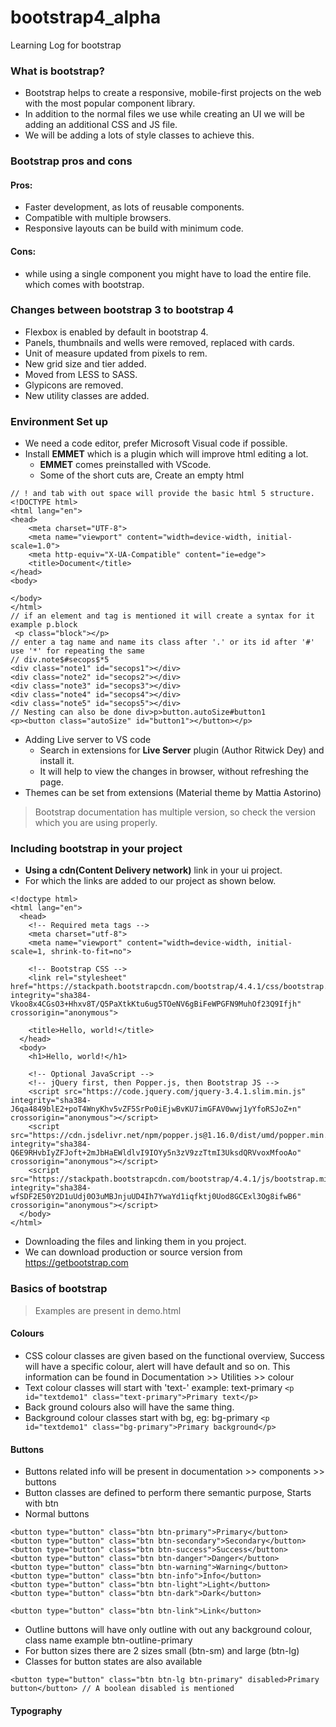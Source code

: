 # bootstrap4_alpha
Learning Log for bootstrap

### What is bootstrap? 
- Bootstrap helps to create a responsive, mobile-first projects on the web with the most popular component library.
- In addition to the normal files we use while creating an UI we will be adding an additional CSS and JS file.
- We will be adding a lots of style classes to achieve this.

### Bootstrap pros and cons
#### Pros:
- Faster development, as lots of reusable components.
- Compatible with multiple browsers.
- Responsive layouts can be build with minimum code.
#### Cons:
- while using a single component you might have to load the entire file. which comes with bootstrap.

### Changes between bootstrap 3 to bootstrap 4
- Flexbox is enabled by default in bootstrap 4.
- Panels, thumbnails and wells were removed, replaced with cards.
- Unit of measure updated from pixels to rem.
- New grid size and tier added.
- Moved from LESS to SASS.
- Glypicons are removed.
- New utility classes are added.

### Environment Set up
- We need a code editor, prefer Microsoft Visual code if possible.
- Install __EMMET__ which is a plugin which will improve html editing a lot.
    - __EMMET__ comes preinstalled with VScode.
    - Some of the short cuts are, Create an empty html
```
// ! and tab with out space will provide the basic html 5 structure.
<!DOCTYPE html>
<html lang="en">
<head>
    <meta charset="UTF-8">
    <meta name="viewport" content="width=device-width, initial-scale=1.0">
    <meta http-equiv="X-UA-Compatible" content="ie=edge">
    <title>Document</title>
</head>
<body>
    
</body>
</html>
// if an element and tag is mentioned it will create a syntax for it example p.block
 <p class="block"></p>
// enter a tag name and name its class after '.' or its id after '#' use '*' for repeating the same
// div.note$#secops$*5
<div class="note1" id="secops1"></div>
<div class="note2" id="secops2"></div>
<div class="note3" id="secops3"></div>
<div class="note4" id="secops4"></div>
<div class="note5" id="secops5"></div>
// Nesting can also be done div>p>button.autoSize#button1
<p><button class="autoSize" id="button1"></button></p>
 ```
- Adding Live server to VS code
    - Search in extensions for __Live Server__ plugin (Author Ritwick Dey) and install it.
    - It will help to view the changes in browser, without refreshing the page.
- Themes can be set from extensions (Material theme by Mattia Astorino)

> Bootstrap documentation has multiple version, so check the version which you are using properly.

### Including bootstrap in your project
- __Using a cdn(Content Delivery network)__ link in your ui project.
- For which the links are added to our project as shown below.
```
<!doctype html>
<html lang="en">
  <head>
    <!-- Required meta tags -->
    <meta charset="utf-8">
    <meta name="viewport" content="width=device-width, initial-scale=1, shrink-to-fit=no">

    <!-- Bootstrap CSS -->
    <link rel="stylesheet" href="https://stackpath.bootstrapcdn.com/bootstrap/4.4.1/css/bootstrap.min.css" integrity="sha384-Vkoo8x4CGsO3+Hhxv8T/Q5PaXtkKtu6ug5TOeNV6gBiFeWPGFN9MuhOf23Q9Ifjh" crossorigin="anonymous">

    <title>Hello, world!</title>
  </head>
  <body>
    <h1>Hello, world!</h1>

    <!-- Optional JavaScript -->
    <!-- jQuery first, then Popper.js, then Bootstrap JS -->
    <script src="https://code.jquery.com/jquery-3.4.1.slim.min.js" integrity="sha384-J6qa4849blE2+poT4WnyKhv5vZF5SrPo0iEjwBvKU7imGFAV0wwj1yYfoRSJoZ+n" crossorigin="anonymous"></script>
    <script src="https://cdn.jsdelivr.net/npm/popper.js@1.16.0/dist/umd/popper.min.js" integrity="sha384-Q6E9RHvbIyZFJoft+2mJbHaEWldlvI9IOYy5n3zV9zzTtmI3UksdQRVvoxMfooAo" crossorigin="anonymous"></script>
    <script src="https://stackpath.bootstrapcdn.com/bootstrap/4.4.1/js/bootstrap.min.js" integrity="sha384-wfSDF2E50Y2D1uUdj0O3uMBJnjuUD4Ih7YwaYd1iqfktj0Uod8GCExl3Og8ifwB6" crossorigin="anonymous"></script>
  </body>
</html>
```
- Downloading the files and linking them in you project.
- We can download production or source version from https://getbootstrap.com

### Basics of bootstrap
> Examples are present in demo.html
#### Colours
- CSS colour classes are given based on the functional overview, Success will have a specific colour, alert will have default and so on. This information can be found in Documentation >> Utilities >> colour
- Text colour classes will start with 'text-' example: text-primary
``` <p id="textdemo1" class="text-primary">Primary text</p> ```
- Back ground colours also will have the same thing.
- Background colour classes start with bg, eg: bg-primary
``` <p id="textdemo1" class="bg-primary">Primary background</p> ```
#### Buttons
- Buttons related info will be present in documentation >> components >> buttons
- Button classes are defined to perform there semantic purpose, Starts with btn
- Normal buttons
```
<button type="button" class="btn btn-primary">Primary</button>
<button type="button" class="btn btn-secondary">Secondary</button>
<button type="button" class="btn btn-success">Success</button>
<button type="button" class="btn btn-danger">Danger</button>
<button type="button" class="btn btn-warning">Warning</button>
<button type="button" class="btn btn-info">Info</button>
<button type="button" class="btn btn-light">Light</button>
<button type="button" class="btn btn-dark">Dark</button>

<button type="button" class="btn btn-link">Link</button>
```
- Outline buttons will have only outline with out any background colour, class name example btn-outline-primary
- For button sizes there are 2 sizes small (btn-sm) and large (btn-lg) 
- Classes for button states are also available 
```
<button type="button" class="btn btn-lg btn-primary" disabled>Primary button</button> // A boolean disabled is mentioned
```
#### Typography
